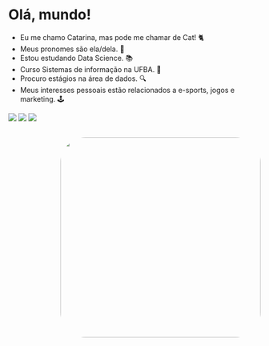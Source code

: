 # Olá, mundo! 

- Eu me chamo Catarina, mas pode me chamar de Cat! 🐈
- Meus pronomes são ela/dela. 💫
- Estou estudando Data Science. 📚
- Curso Sistemas de informação na UFBA. 📝
- Procuro estágios na área de dados. 🔍
- Meus interesses pessoais estão relacionados a e-sports, jogos e marketing. 🕹️ 

<div> 
  <a href="linkedin.com/in/catarina-torres-92a18b211/" target="_blank"><img src="https://img.shields.io/badge/LinkedIn-0077B5?style=for-the-badge&logo=linkedin&logoColor=white" target="_blank"></a>
  <a href="https://twitter.com/catarinatxt" target="_blank"><img src="https://img.shields.io/badge/Twitter-1DA1F2?style=for-the-badge&logo=twitter&logoColor=white" target="_blank"></a>
  <a href="https://open.spotify.com/playlist/5sTHfPHrgAFbjHiPuPIcb0?si=07f7879917724349" target="_blank"><img src="https://img.shields.io/badge/Spotify-1ED760?&style=for-the-badge&logo=spotify&logoColor=white" target="_blank"></a>
</div>

##
  
<div style="display: inline_block">
  
  <img align="right" height="400" width="400" style="border-radius:50px;" src="https://5efce21e120dc77e32455754.static-01.com/l/images/a6009c2e58b205e8f4c79ce426f43c0234e9603b.gif">
  
</div>
